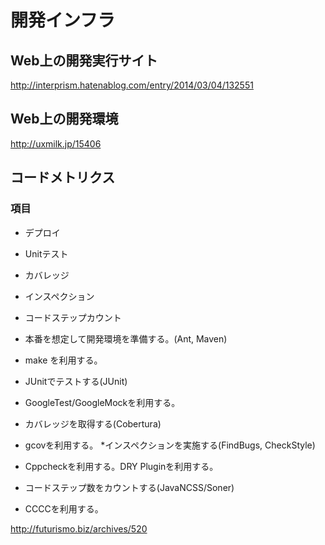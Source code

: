 # 開発インフラ

## Web上の開発実行サイト

http://interprism.hatenablog.com/entry/2014/03/04/132551


## Web上の開発環境

http://uxmilk.jp/15406


## コードメトリクス

### 項目

* デプロイ
* Unitテスト
* カバレッジ
* インスペクション
* コードステップカウント


* 本番を想定して開発環境を準備する。(Ant, Maven)
* make を利用する。
* JUnitでテストする(JUnit)
* GoogleTest/GoogleMockを利用する。
* カバレッジを取得する(Cobertura)
* gcovを利用する。
*インスペクションを実施する(FindBugs, CheckStyle)

* Cppcheckを利用する。DRY Pluginを利用する。
* コードステップ数をカウントする(JavaNCSS/Soner)
* CCCCを利用する。

http://futurismo.biz/archives/520

